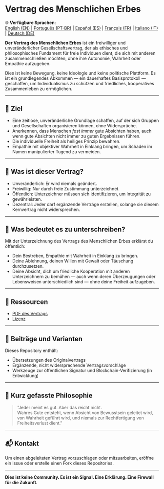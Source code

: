 
# Vertrag des Menschlichen Erbes

🌐 **Verfügbare Sprachen**:  
[English (EN)](./README.md) | [Português (PT-BR)](./README_pt-BR.md) | [Español (ES)](./README_es.md) | [Français (FR)](./README_fr.md) | [Italiano (IT)](./README_it.md) | [Deutsch (DE)](./README_de.md)

**Der Vertrag des Menschlichen Erbes** ist ein freiwilliger und unveränderlicher Gesellschaftsvertrag, der als ethisches und philosophisches Fundament für freie Individuen dient, die sich mit anderen zusammenschließen möchten, ohne ihre Autonomie, Wahrheit oder Empathie aufzugeben.

Dies ist keine Bewegung, keine Ideologie und keine politische Plattform. Es ist ein grundlegendes Abkommen — ein dauerhaftes Basisprotokoll — geschaffen, um Individualismus zu schützen und friedliches, kooperatives Zusammenleben zu ermöglichen.

---

## 🌱 Ziel

- Eine zeitlose, unveränderliche Grundlage schaffen, auf der sich Gruppen und Gesellschaften organisieren können, ohne Widersprüche.
- Anerkennen, dass Menschen *fast immer* gute Absichten haben, auch wenn gute Absichten nicht immer zu guten Ergebnissen führen.
- Die individuelle Freiheit als heiliges Prinzip bewahren.
- Empathie mit objektiver Wahrheit in Einklang bringen, um Schaden im Namen manipulierter Tugend zu vermeiden.

---

## 📜 Was ist dieser Vertrag?

- Unveränderlich: Er wird niemals geändert.
- Freiwillig: Nur durch freie Zustimmung unterzeichnet.
- Öffentlich: Unterzeichner müssen sich identifizieren, um Integrität zu gewährleisten.
- Dezentral: Jeder darf ergänzende Verträge erstellen, solange sie diesem Kernvertrag nicht widersprechen.

---

## 🔏 Was bedeutet es zu unterschreiben?

Mit der Unterzeichnung des Vertrags des Menschlichen Erbes erklärst du öffentlich:

- Dein Bestreben, Empathie mit Wahrheit in Einklang zu bringen.
- Deine Ablehnung, deinen Willen mit Gewalt oder Täuschung durchzusetzen.
- Deine Absicht, dich um friedliche Kooperation mit anderen Unterzeichnern zu bemühen — auch wenn deren Überzeugungen oder Lebensweisen unterschiedlich sind — ohne deine Freiheit aufzugeben.

---

## 📎 Ressourcen

- [PDF des Vertrags](./Vertrag_des_Menschlichen_Erbes.pdf)
- [Lizenz](./LICENSE)

---

## 🤝 Beiträge und Varianten

Dieses Repository enthält:

- Übersetzungen des Originalvertrags
- Ergänzende, nicht widersprechende Vertragsvorschläge
- Werkzeuge zur öffentlichen Signatur und Blockchain-Verifizierung (in Entwicklung)

---

## 🧠 Kurz gefasste Philosophie

> "Jeder meint es gut. Aber das reicht nicht.  
> Wahres Gute entsteht, wenn Absicht von Bewusstsein geleitet wird,  
> von Wahrheit geführt wird, und niemals zur Rechtfertigung von Freiheitsverlust dient."

---

## 📬 Kontakt

Um einen abgeleiteten Vertrag vorzuschlagen oder mitzuarbeiten, eröffne ein Issue oder erstelle einen Fork dieses Repositories.

---

**Dies ist keine Community. Es ist ein Signal. Eine Erklärung. Eine Firewall für die Zukunft.**
